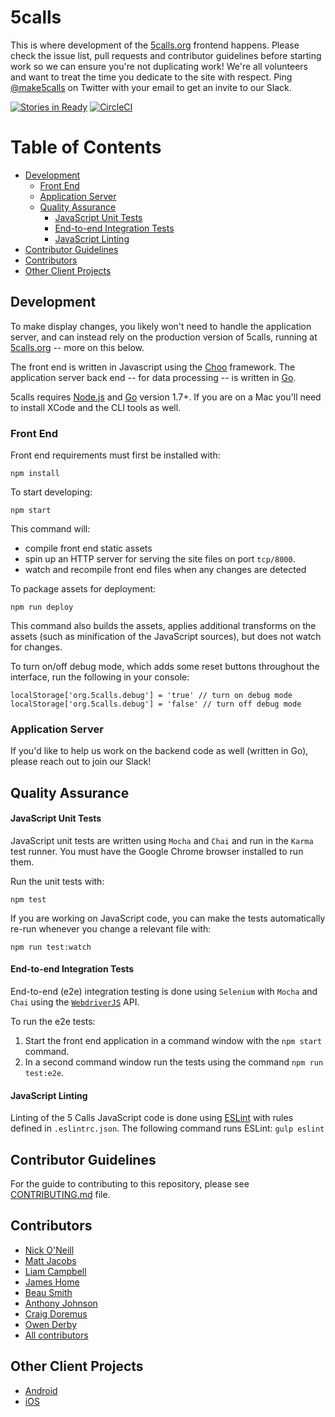 # 5calls

This is where development of the [5calls.org](http://5calls.org) frontend happens. Please check the issue list, pull requests and contributor guidelines before starting work so we can ensure you're not duplicating work! We're all volunteers and want to treat the time you dedicate to the site with respect. Ping  [@make5calls](https://twitter.com/make5calls) on Twitter with your email to get an invite to our Slack.

[![Stories in Ready](https://badge.waffle.io/5calls/5calls.png?label=ready&title=Ready)](http://waffle.io/5calls/5calls)   [![CircleCI](https://circleci.com/gh/5calls/5calls.svg?style=svg)](https://circleci.com/gh/5calls/5calls)

# Table of Contents
* [Development](#Development)
    * [Front End](#Front_End)
    * [Application Server](#Application_Server)
    * [Quality Assurance](#QA)
        * [JavaScript Unit Tests](#JavaScript_Unit_Tests)
        * [End-to-end Integration Tests](#End-to-end_Integration_Tests)
        * [JavaScript Linting](#ESLint)
* [Contributor Guidelines](#Contributor_Guidelines)
* [Contributors](#Contributors)
* [Other Client Projects](#Other_Client_Projects)

<a id="Development"></a>
## Development

To make display changes, you likely won't need to handle the application
server, and can instead rely on the production version of 5calls, running at [5calls.org](https://5calls.org) -- more on this below.

The front end is written in Javascript using the [Choo](https://choo.io/) framework. The application server back end -- for data processing -- is written in [Go](https://golang.org/).

5calls requires [Node.js][nodejs] and [Go][golang] version 1.7+. If you are on a Mac you'll need to install XCode and the CLI tools as well.

[nodejs]: https://nodejs.org/en/
[golang]: https://golang.org/

<a id="Front_End"></a>
### Front End

Front end requirements must first be installed with:

`npm install`

To start developing:

`npm start`

This command will:

* compile front end static assets
* spin up an HTTP server for serving the site files on port `tcp/8000`.
* watch and recompile front end files when any changes are detected

To package assets for deployment:

`npm run deploy`

This command also builds the assets, applies additional transforms on the assets (such as minification of the JavaScript sources), but does not watch for changes.

To turn on/off debug mode, which adds some reset buttons throughout the interface, run the following in your console:

```
localStorage['org.5calls.debug'] = 'true' // turn on debug mode
localStorage['org.5calls.debug'] = 'false' // turn off debug mode
```

<a id="Application_Server"></a>
### Application Server

If you'd like to help us work on the backend code as well (written in Go), please reach out to join our Slack!

<a id="QA"></a>
## Quality Assurance

<a id="JavaScript_Unit_Tests"></a>
#### JavaScript Unit Tests

JavaScript unit tests are written using ```Mocha``` and ```Chai``` and run in the ```Karma``` test runner. You must have the Google Chrome browser installed to run them.

Run the unit tests with:

```npm test```

If you are working on JavaScript code, you can make the tests automatically re-run whenever you change a relevant file with:

```npm run test:watch```

<a id="End-to-end_Integration_Tests"></a>
#### End-to-end Integration Tests

End-to-end (e2e) integration testing is done using ```Selenium``` with ```Mocha``` and ```Chai``` using the [```WebdriverJS```](http://seleniumhq.github.io/selenium/docs/api/javascript/module/selenium-webdriver/) API.

To run the e2e tests:
1. Start the front end application in a command window with the ```npm start``` command.
2. In a second command window run the tests using the command ```npm run test:e2e```.

<a id="ESLint"></a>
#### JavaScript Linting

Linting of the 5 Calls JavaScript code is done using [ESLint](http://eslint.org/) with rules defined in ```.eslintrc.json```. The following command runs ESLint: ```gulp eslint```

<a id="Contributor_Guidelines"></a>
## Contributor Guidelines

For the guide to contributing to this repository, please see [CONTRIBUTING.md](./CONTRIBUTING.md) file.

<a id="Contributors"></a>
## Contributors
 - [Nick O'Neill](https://github.com/nickoneill)
 - [Matt Jacobs](https://github.com/capndesign)
 - [Liam Campbell](https://github.com/liamdanger)
 - [James Home](https://github.com/jameshome)
 - [Beau Smith](https://github.com/beausmith)
 - [Anthony Johnson](https://github.com/agjohnson)
 - [Craig Doremus](https://github.com/cdoremus)
 - [Owen Derby](https://github.com/oderby)
 - [All contributors](https://github.com/5calls/5calls/graphs/contributors)

 <a id="Other_Client_Projects"></a>
## Other Client Projects
 - [Android](https://github.com/5calls/android)
 - [iOS](https://github.com/5calls/ios)
